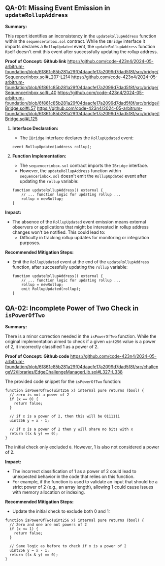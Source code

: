 ## QA-01: Missing Event Emission in `updateRollupAddress`

**Summary:**

This report identifies an inconsistency in the `updateRollupAddress` function within the `sequencerinbox.sol` contract. While the `IBridge` interface it imports declares a `RollupUpdated` event, the `updateRollupAddress` function itself doesn't emit this event after successfully updating the rollup address.

**Proof of Concept:**
**Github link**
https://github.com/code-423n4/2024-05-arbitrum-foundation/blob/6f861c85b281a29f04daacfe17a2099d7dad5f8f/src/bridge/SequencerInbox.sol#L207-L214
https://github.com/code-423n4/2024-05-arbitrum-foundation/blob/6f861c85b281a29f04daacfe17a2099d7dad5f8f/src/bridge/SequencerInbox.sol#L40
https://github.com/code-423n4/2024-05-arbitrum-foundation/blob/6f861c85b281a29f04daacfe17a2099d7dad5f8f/src/bridge/IBridge.sol#L57
https://github.com/code-423n4/2024-05-arbitrum-foundation/blob/6f861c85b281a29f04daacfe17a2099d7dad5f8f/src/bridge/IBridge.sol#L125

1. **Interface Declaration:**
   - The `IBridge` interface declares the `RollupUpdated` event:

   ```solidity
   event RollupUpdated(address rollup);
   ```

2. **Function Implementation:**
   - The `sequencerinbox.sol` contract imports the `IBridge` interface.
   - However, the `updateRollupAddress` function within `sequencerinbox.sol` doesn't emit the `RollupUpdated` event after updating the `rollup` variable:

   ```solidity
   function updateRollupAddress() external {
       // ... function logic for updating rollup ...
       rollup = newRollup;
   }
   ```

**Impact:**

- The absence of the `RollupUpdated` event emission means external observers or applications that might be interested in rollup address changes won't be notified. This could lead to:
    - Difficulty in tracking rollup updates for monitoring or integration purposes.
    
**Recommended Mitigation Steps:**

- Emit the `RollupUpdated` event at the end of the `updateRollupAddress` function, after successfully updating the `rollup` variable:

   ```solidity
   function updateRollupAddress() external {
       // ... function logic for updating rollup ...
       rollup = newRollup;
       emit RollupUpdated(rollup);
   }
   ```

## QA-02: Incomplete Power of Two Check in `isPowerOfTwo`

**Summary:**

There is a minor correction needed in the `isPowerOfTwo` function. While the original implementation aimed to check if a given `uint256` value is a power of 2, it incorrectly classified 1 as a power of 2.

**Proof of Concept:**
**Github code**
https://github.com/code-423n4/2024-05-arbitrum-foundation/blob/6f861c85b281a29f04daacfe17a2099d7dad5f8f/src/challengeV2/libraries/EdgeChallengeManagerLib.sol#L327-L338

The provided code snippet for the `isPowerOfTwo` function:

```solidity
function isPowerOfTwo(uint256 x) internal pure returns (bool) {
  // zero is not a power of 2
  if (x == 0) {
    return false;
  }

  // if x is a power of 2, then this will be 0111111
  uint256 y = x - 1;

  // if x is a power of 2 then y will share no bits with x
  return ((x & y) == 0);
}
```

The initial check only excluded `0`. However, 1 is also not considered a power of 2.

**Impact:**

- The incorrect classification of 1 as a power of 2 could lead to unexpected behavior in the code that relies on this function.
- For example, if the function is used to validate an input that should be a strict power of 2 (e.g., an array length), allowing 1 could cause issues with memory allocation or indexing.

**Recommended Mitigation Steps:**

- Update the initial check to exclude both 0 and 1:

```solidity
function isPowerOfTwo(uint256 x) internal pure returns (bool) {
  // Zero and one are not powers of 2
  if (x <= 1) {
    return false;
  }

  // Same logic as before to check if x is a power of 2
  uint256 y = x - 1;
  return ((x & y) == 0);
}
```

